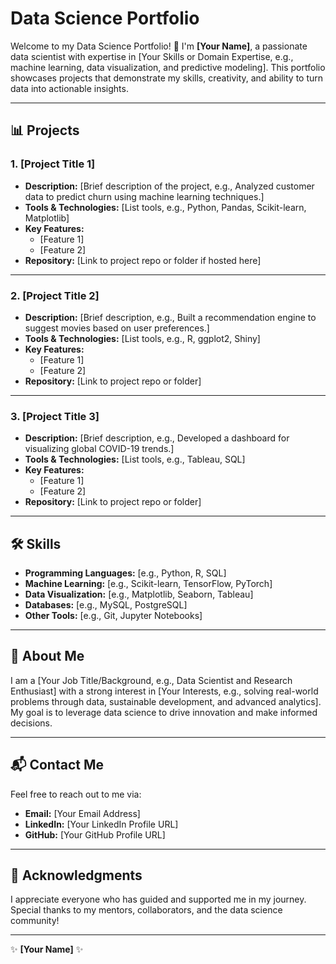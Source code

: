 # Data Science Portfolio

Welcome to my Data Science Portfolio! 👋 I'm **[Your Name]**, a passionate data scientist with expertise in [Your Skills or Domain Expertise, e.g., machine learning, data visualization, and predictive modeling]. This portfolio showcases projects that demonstrate my skills, creativity, and ability to turn data into actionable insights.

---

## 📊 Projects

### 1. [Project Title 1]
- **Description:** [Brief description of the project, e.g., Analyzed customer data to predict churn using machine learning techniques.]
- **Tools & Technologies:** [List tools, e.g., Python, Pandas, Scikit-learn, Matplotlib]
- **Key Features:**
  - [Feature 1]
  - [Feature 2]
- **Repository:** [Link to project repo or folder if hosted here]

---

### 2. [Project Title 2]
- **Description:** [Brief description, e.g., Built a recommendation engine to suggest movies based on user preferences.]
- **Tools & Technologies:** [List tools, e.g., R, ggplot2, Shiny]
- **Key Features:**
  - [Feature 1]
  - [Feature 2]
- **Repository:** [Link to project repo or folder]

---

### 3. [Project Title 3]
- **Description:** [Brief description, e.g., Developed a dashboard for visualizing global COVID-19 trends.]
- **Tools & Technologies:** [List tools, e.g., Tableau, SQL]
- **Key Features:**
  - [Feature 1]
  - [Feature 2]
- **Repository:** [Link to project repo or folder]

---

## 🛠️ Skills

- **Programming Languages:** [e.g., Python, R, SQL]
- **Machine Learning:** [e.g., Scikit-learn, TensorFlow, PyTorch]
- **Data Visualization:** [e.g., Matplotlib, Seaborn, Tableau]
- **Databases:** [e.g., MySQL, PostgreSQL]
- **Other Tools:** [e.g., Git, Jupyter Notebooks]

---

## 📜 About Me

I am a [Your Job Title/Background, e.g., Data Scientist and Research Enthusiast] with a strong interest in [Your Interests, e.g., solving real-world problems through data, sustainable development, and advanced analytics]. My goal is to leverage data science to drive innovation and make informed decisions.

---

## 📬 Contact Me

Feel free to reach out to me via:
- **Email:** [Your Email Address]
- **LinkedIn:** [Your LinkedIn Profile URL]
- **GitHub:** [Your GitHub Profile URL]

---

## 🌟 Acknowledgments

I appreciate everyone who has guided and supported me in my journey. Special thanks to my mentors, collaborators, and the data science community!

---

✨ **[Your Name]** ✨
